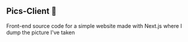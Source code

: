 ## Pics-Client 📸

Front-end source code for a simple website made with Next.js where I dump the picture I've taken

